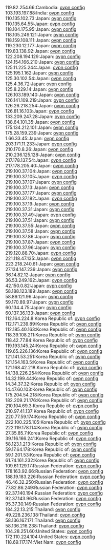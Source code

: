 119.82.254.66:Cambodia: [ovpn config](vpn/119_82_254_66.ovpn)  
103.193.197.88:India: [ovpn config](vpn/103_193_197_88.ovpn)  
110.135.102.73:Japan: [ovpn config](vpn/110_135_102_73.ovpn)  
110.135.64.55:Japan: [ovpn config](vpn/110_135_64_55.ovpn)  
118.104.175.95:Japan: [ovpn config](vpn/118_104_175_95.ovpn)  
118.105.249.121:Japan: [ovpn config](vpn/118_105_249_121.ovpn)  
118.159.108.111:Japan: [ovpn config](vpn/118_159_108_111.ovpn)  
119.230.12.177:Japan: [ovpn config](vpn/119_230_12_177.ovpn)  
119.83.138.92:Japan: [ovpn config](vpn/119_83_138_92.ovpn)  
122.208.194.129:Japan: [ovpn config](vpn/122_208_194_129.ovpn)  
124.154.166.210:Japan: [ovpn config](vpn/124_154_166_210.ovpn)  
125.11.225.244:Japan: [ovpn config](vpn/125_11_225_244.ovpn)  
125.195.1.162:Japan: [ovpn config](vpn/125_195_1_162.ovpn)  
125.30.102.54:Japan: [ovpn config](vpn/125_30_102_54.ovpn)  
125.4.36.72:Japan: [ovpn config](vpn/125_4_36_72.ovpn)  
125.8.229.14:Japan: [ovpn config](vpn/125_8_229_14.ovpn)  
126.103.189.140:Japan: [ovpn config](vpn/126_103_189_140.ovpn)  
126.141.109.219:Japan: [ovpn config](vpn/126_141_109_219.ovpn)  
126.26.218.254:Japan: [ovpn config](vpn/126_26_218_254.ovpn)  
126.81.16.103:Japan: [ovpn config](vpn/126_81_16_103.ovpn)  
133.209.247.28:Japan: [ovpn config](vpn/133_209_247_28.ovpn)  
138.64.101.35:Japan: [ovpn config](vpn/138_64_101_35.ovpn)  
175.134.212.101:Japan: [ovpn config](vpn/175_134_212_101.ovpn)  
175.28.159.239:Japan: [ovpn config](vpn/175_28_159_239.ovpn)  
1.66.33.45:Japan: [ovpn config](vpn/1_66_33_45.ovpn)  
203.171.11.233:Japan: [ovpn config](vpn/203_171_11_233.ovpn)  
210.170.8.26:Japan: [ovpn config](vpn/210_170_8_26.ovpn)  
210.236.125.128:Japan: [ovpn config](vpn/210_236_125_128.ovpn)  
217.178.137.54:Japan: [ovpn config](vpn/217_178_137_54.ovpn)  
217.178.205.40:Japan: [ovpn config](vpn/217_178_205_40.ovpn)  
219.100.37.104:Japan: [ovpn config](vpn/219_100_37_104.ovpn)  
219.100.37.105:Japan: [ovpn config](vpn/219_100_37_105.ovpn)  
219.100.37.107:Japan: [ovpn config](vpn/219_100_37_107.ovpn)  
219.100.37.13:Japan: [ovpn config](vpn/219_100_37_13.ovpn)  
219.100.37.177:Japan: [ovpn config](vpn/219_100_37_177.ovpn)  
219.100.37.182:Japan: [ovpn config](vpn/219_100_37_182.ovpn)  
219.100.37.19:Japan: [ovpn config](vpn/219_100_37_19.ovpn)  
219.100.37.31:Japan: [ovpn config](vpn/219_100_37_31.ovpn)  
219.100.37.49:Japan: [ovpn config](vpn/219_100_37_49.ovpn)  
219.100.37.51:Japan: [ovpn config](vpn/219_100_37_51.ovpn)  
219.100.37.55:Japan: [ovpn config](vpn/219_100_37_55.ovpn)  
219.100.37.58:Japan: [ovpn config](vpn/219_100_37_58.ovpn)  
219.100.37.86:Japan: [ovpn config](vpn/219_100_37_86.ovpn)  
219.100.37.87:Japan: [ovpn config](vpn/219_100_37_87.ovpn)  
219.100.37.96:Japan: [ovpn config](vpn/219_100_37_96.ovpn)  
219.120.88.70:Japan: [ovpn config](vpn/219_120_88_70.ovpn)  
221.118.47.135:Japan: [ovpn config](vpn/221_118_47_135.ovpn)  
223.218.240.61:Japan: [ovpn config](vpn/223_218_240_61.ovpn)  
27.134.147.239:Japan: [ovpn config](vpn/27_134_147_239.ovpn)  
36.14.82.12:Japan: [ovpn config](vpn/36_14_82_12.ovpn)  
36.53.249.162:Japan: [ovpn config](vpn/36_53_249_162.ovpn)  
42.150.0.82:Japan: [ovpn config](vpn/42_150_0_82.ovpn)  
58.188.123.189:Japan: [ovpn config](vpn/58_188_123_189.ovpn)  
58.89.121.96:Japan: [ovpn config](vpn/58_89_121_96.ovpn)  
59.170.89.97:Japan: [ovpn config](vpn/59_170_89_97.ovpn)  
60.134.4.75:Japan: [ovpn config](vpn/60_134_4_75.ovpn)  
60.137.36.133:Japan: [ovpn config](vpn/60_137_36_133.ovpn)  
112.164.224.8:Korea Republic of: [ovpn config](vpn/112_164_224_8.ovpn)  
112.171.239.89:Korea Republic of: [ovpn config](vpn/112_171_239_89.ovpn)  
112.185.40.163:Korea Republic of: [ovpn config](vpn/112_185_40_163.ovpn)  
118.39.108.211:Korea Republic of: [ovpn config](vpn/118_39_108_211.ovpn)  
118.42.77.84:Korea Republic of: [ovpn config](vpn/118_42_77_84.ovpn)  
119.193.145.24:Korea Republic of: [ovpn config](vpn/119_193_145_24.ovpn)  
119.65.226.136:Korea Republic of: [ovpn config](vpn/119_65_226_136.ovpn)  
121.141.53.251:Korea Republic of: [ovpn config](vpn/121_141_53_251.ovpn)  
121.154.163.5:Korea Republic of: [ovpn config](vpn/121_154_163_5.ovpn)  
121.168.42.218:Korea Republic of: [ovpn config](vpn/121_168_42_218.ovpn)  
14.138.226.254:Korea Republic of: [ovpn config](vpn/14_138_226_254.ovpn)  
14.32.199.44:Korea Republic of: [ovpn config](vpn/14_32_199_44.ovpn)  
14.34.37.32:Korea Republic of: [ovpn config](vpn/14_34_37_32.ovpn)  
14.47.60.103:Korea Republic of: [ovpn config](vpn/14_47_60_103.ovpn)  
175.204.54.218:Korea Republic of: [ovpn config](vpn/175_204_54_218.ovpn)  
182.209.21.176:Korea Republic of: [ovpn config](vpn/182_209_21_176.ovpn)  
210.104.69.3:Korea Republic of: [ovpn config](vpn/210_104_69_3.ovpn)  
210.97.41.137:Korea Republic of: [ovpn config](vpn/210_97_41_137.ovpn)  
220.77.59.174:Korea Republic of: [ovpn config](vpn/220_77_59_174.ovpn)  
222.100.225.105:Korea Republic of: [ovpn config](vpn/222_100_225_105.ovpn)  
222.119.178.114:Korea Republic of: [ovpn config](vpn/222_119_178_114.ovpn)  
27.35.85.7:Korea Republic of: [ovpn config](vpn/27_35_85_7.ovpn)  
39.116.166.241:Korea Republic of: [ovpn config](vpn/39_116_166_241.ovpn)  
58.123.1.213:Korea Republic of: [ovpn config](vpn/58_123_1_213.ovpn)  
59.17.64.178:Korea Republic of: [ovpn config](vpn/59_17_64_178.ovpn)  
59.1.201.53:Korea Republic of: [ovpn config](vpn/59_1_201_53.ovpn)  
61.74.161.232:Korea Republic of: [ovpn config](vpn/61_74_161_232.ovpn)  
109.61.129.17:Russian Federation: [ovpn config](vpn/109_61_129_17.ovpn)  
178.163.92.66:Russian Federation: [ovpn config](vpn/178_163_92_66.ovpn)  
188.19.183.226:Russian Federation: [ovpn config](vpn/188_19_183_226.ovpn)  
46.46.32.250:Russian Federation: [ovpn config](vpn/46_46_32_250.ovpn)  
77.82.86.249:Russian Federation: [ovpn config](vpn/77_82_86_249.ovpn)  
92.37.140.194:Russian Federation: [ovpn config](vpn/92_37_140_194.ovpn)  
92.37.143.96:Russian Federation: [ovpn config](vpn/92_37_143_96.ovpn)  
95.37.30.149:Russian Federation: [ovpn config](vpn/95_37_30_149.ovpn)  
184.22.13.215:Thailand: [ovpn config](vpn/184_22_13_215.ovpn)  
49.228.236.138:Thailand: [ovpn config](vpn/49_228_236_138.ovpn)  
58.136.167.171:Thailand: [ovpn config](vpn/58_136_167_171.ovpn)  
58.136.216.238:Thailand: [ovpn config](vpn/58_136_216_238.ovpn)  
104.28.251.60:United States: [ovpn config](vpn/104_28_251_60.ovpn)  
172.110.224.104:United States: [ovpn config](vpn/172_110_224_104.ovpn)  
118.69.117.174:Viet Nam: [ovpn config](vpn/118_69_117_174.ovpn)  
